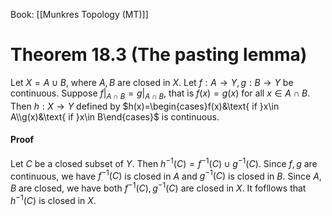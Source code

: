 Book: [[Munkres Topology (MT)]]
# Theorem 18.3 (The pasting lemma)
Let $X=A\cup B$, where $A,B$ are closed in $X$.
Let $f:A\to Y,g:B\to Y$ be continuous.
Suppose $f|_{A\cap B}=g|_{A\cap B}$, that is $f(x)=g(x)$ for all $x\in A\cap B$.
Then $h:X\to Y$ defined by $h(x)=\begin{cases}f(x)&\text{ if }x\in A\\g(x)&\text{ if }x\in B\end{cases}$  is continuous.
#### Proof
Let $C$ be a closed subset of $Y$.
Then $h^{-1}(C)=f^{-1}(C)\cup g^{-1}(C)$.
Since $f,g$ are continuous, we have $f^{-1}(C)$ is closed in $A$ and $g^{-1}(C)$ is closed in $B$.
Since $A,B$ are closed, we have both $f^{-1}(C),g^{-1}(C)$ are closed in $X$.
It fofllows that $h^{-1}(C)$ is closed in $X$.